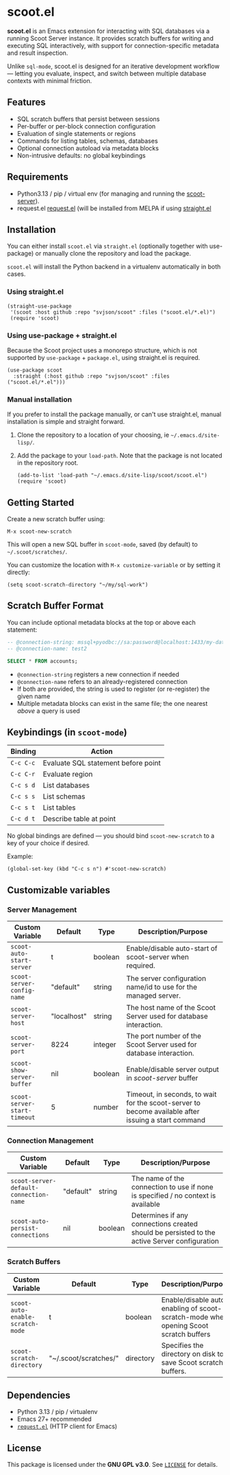 # scoot.el

**scoot.el** is an Emacs extension for interacting with SQL databases via a running Scoot Server instance. It provides scratch buffers for writing and executing SQL interactively, with support for connection-specific metadata and result inspection.

Unlike `sql-mode`, scoot.el is designed for an iterative development workflow — letting you evaluate, inspect, and switch between multiple database contexts with minimal friction.

## Features

- SQL scratch buffers that persist between sessions
- Per-buffer or per-block connection configuration
- Evaluation of single statements or regions
- Commands for listing tables, schemas, databases
- Optional connection autoload via metadata blocks
- Non-intrusive defaults: no global keybindings

## Requirements

- Python3.13 / pip / virtual env (for managing and running the [scoot-server](../scoot-server/)).
- request.el [request.el](https://github.com/tkf/emacs-request) (will be installed from MELPA if using [straight.el](https://github.com/radian-software/straight.el)

## Installation

You can either install `scoot.el` via `straight.el` (optionally together with use-package) or
manually clone the repository and load the package.

`scoot.el` will install the Python backend in a virtualenv automatically in both cases.

### Using straight.el

```elisp
(straight-use-package
 '(scoot :host github :repo "svjson/scoot" :files ("scoot.el/*.el)")
 (require 'scoot)
```

### Using use-package + straight.el

Because the Scoot project uses a monorepo structure, which is not supported by 
`use-package` + `package.el`, using straight.el is required.

```elisp
(use-package scoot
  :straight (:host github :repo "svjson/scoot" :files ("scoot.el/*.el")))
```

### Manual installation

If you prefer to install the package manually, or can't use straight.el, manual installation
is simple and straight forward.

1. Clone the repository to a location of your choosing, ie `~/.emacs.d/site-lisp/`.

2. Add the package to your `load-path`. Note that the package is not located in the repository root.

   ```elisp
   (add-to-list 'load-path "~/.emacs.d/site-lisp/scoot/scoot.el")
   (require 'scoot)
   ```

## Getting Started

Create a new scratch buffer using:

```elisp
M-x scoot-new-scratch
```

This will open a new SQL buffer in `scoot-mode`, saved (by default) to `~/.scoot/scratches/`.

You can customize the location with `M-x customize-variable` or by setting it directly:

```elisp
(setq scoot-scratch-directory "~/my/sql-work")
```

## Scratch Buffer Format

You can include optional metadata blocks at the top or above each statement:

```sql
-- @connection-string: mssql+pyodbc://sa:password@localhost:1433/my-database?driver=ODBC+Driver+17+for+SQL+Server
-- @connection-name: test2

SELECT * FROM accounts;
```

- `@connection-string` registers a new connection if needed
- `@connection-name` refers to an already-registered connection
- If both are provided, the string is used to register (or re-register) the given name
- Multiple metadata blocks can exist in the same file; the one nearest *above* a query is used

## Keybindings (in `scoot-mode`)

| Binding   | Action                              |
|-----------|-------------------------------------|
| `C-c C-c` | Evaluate SQL statement before point |
| `C-c C-r` | Evaluate region                     |
| `C-c s d` | List databases                      |
| `C-c s s` | List schemas                        |
| `C-c s t` | List tables                         |
| `C-c d t` | Describe table at point             |

No global bindings are defined — you should bind `scoot-new-scratch` to a key of your choice if desired.

Example:
```elisp
(global-set-key (kbd "C-c s n") #'scoot-new-scratch)
```

## Customizable variables

### Server Management

| Custom Variable              | Default     | Type    | Description/Purpose                                                                                 |
|------------------------------|-------------|---------|-----------------------------------------------------------------------------------------------------|
| `scoot-auto-start-server`    | t           | boolean | Enable/disable auto-start of scoot-server when required.                                            |
| `scoot-server-config-name`   | "default"   | string  | The server configuration name/id to use for the managed server.                                     |
| `scoot-server-host`          | "localhost" | string  | The host name of the Scoot Server used for database interaction.                                    |
| `scoot-server-port`          | 8224        | integer | The port number of the Scoot Server used for database interaction.                                  |
| `scoot-show-server-buffer`   | nil         | boolean | Enable/disable server output in *scoot-server* buffer                                               |
| `scoot-server-start-timeout` | 5           | number  | Timeout, in seconds, to wait for the scoot-server to become available after issuing a start command |


### Connection Management

| Custom Variable                        | Default   | Type    | Description/Purpose                                                                          |
|----------------------------------------|-----------|---------|----------------------------------------------------------------------------------------------|
| `scoot-server-default-connection-name` | "default" | string  | The name of the connection to use if none is specified / no context is available             |
| `scoot-auto-persist-connections`       | nil       | boolean | Determines if any connections created should be persisted to the active Server configuration |


### Scratch Buffers

| Custom Variable                  | Default               | Type      | Description/Purpose                                                                   |
|----------------------------------|-----------------------|-----------|---------------------------------------------------------------------------------------|
| `scoot-auto-enable-scratch-mode` | t                     | boolean   | Enable/disable auto-enabling of scoot-scratch-mode when opening Scoot scratch buffers |
| `scoot-scratch-directory`        | "~/.scoot/scratches/" | directory | Specifies the directory on disk to save Scoot scratch buffers.                        |


## Dependencies

- Python 3.13 / pip / virtualenv
- Emacs 27+ recommended
- [`request.el`](https://github.com/tkf/emacs-request) (HTTP client for Emacs)

## License

This package is licensed under the **GNU GPL v3.0**. See [`LICENSE`](LICENSE) for details.

